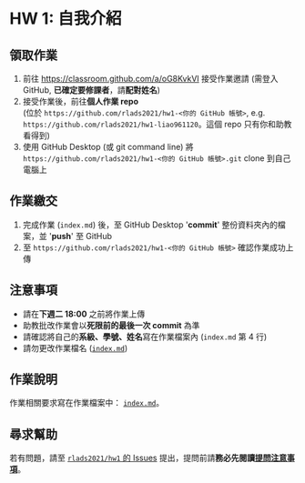 # HW 1: 自我介紹

## 領取作業

1. 前往 <https://classroom.github.com/a/oG8KvkVI> 接受作業邀請 (需登入 GitHub, **已確定要修課者**，請**配對姓名**)
1. 接受作業後，前往**個人作業 repo**  
(位於 `https://github.com/rlads2021/hw1-<你的 GitHub 帳號>`, e.g. `https://github.com/rlads2021/hw1-liao961120`。這個 repo 只有你和助教看得到)
1. 使用 GitHub Desktop (或 git command line) 將 `https://github.com/rlads2021/hw1-<你的 GitHub 帳號>.git` clone 到自己電腦上

## 作業繳交

1. 完成作業 (`index.md`) 後，至 GitHub Desktop '**commit**' 整份資料夾內的檔案，並 '**push**' 至 GitHub
1. 至 `https://github.com/rlads2021/hw1-<你的 GitHub 帳號>` 確認作業成功上傳


## 注意事項

- 請在**下週二 18:00** 之前將作業上傳
- 助教批改作業會以**死限前的最後一次 commit** 為準
- 請確認將自己的**系級、學號、姓名**寫在作業檔案內 (`index.md` 第 4 行)
- 請勿更改作業檔名 ([`index.md`](./index.md))


## 作業說明

作業相關要求寫在作業檔案中： [`index.md`](./index.md)。


## 尋求幫助

若有問題，請至 [`rlads2021/hw1` 的 Issues](https://github.com/rlads2021/hw1/issues) 提出，提問前請**務必先閱讀[提問注意事項](https://rlads2021.github.io/lab/#qa-guide)**。
